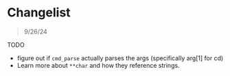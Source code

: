 # Changelist
> 9/26/24

TODO
- figure out if `cmd_parse` actually parses the args (specifically arg[1] for cd)
- Learn more about `**char` and how they reference strings.

